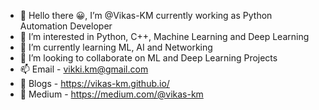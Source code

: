 - 👋 Hello there 😀, I’m @Vikas-KM currently working as Python Automation Developer
- 👀 I’m interested in Python, C++, Machine Learning and Deep Learning
- 🌱 I’m currently learning ML, AI and Networking
- 💞️ I’m looking to collaborate on ML and Deep Learning Projects
- 📫 Email - vikki.km@gmail.com
- 📝 Blogs - https://vikas-km.github.io/  
- 📒 Medium - https://medium.com/@vikas-km

<!---
Vikas-KM/Vikas-KM is a ✨ special ✨ repository because its `README.md` (this file) appears on your GitHub profile.
You can click the Preview link to take a look at your changes.
--->
